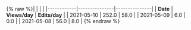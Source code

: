 {% raw %}|            |               |               |
|------------|---------------|---------------|
| **Date**   | **Views/day** | **Edits/day** |
| 2021-05-10 | 252.0         | 58.0          |
| 2021-05-09 | 6.0           | 0.0           |
| 2021-05-08 | 56.0          | 8.0           |
<update date omitted for speed>{% endraw %}